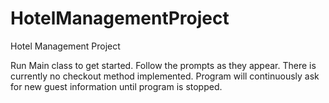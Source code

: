 # HotelManagementProject
Hotel Management Project

Run Main class to get started.
Follow the prompts as they appear.
There is currently no checkout method implemented.
Program will continuously ask for new guest information until program is stopped.
